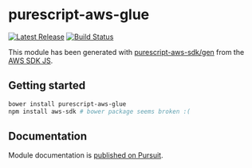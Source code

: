 # purescript-aws-glue

[![Latest Release](https://pursuit.purescript.org/packages/purescript-aws-glue/badge)](https://pursuit.purescript.org/packages/purescript-aws-glue)
[![Build Status](https://app.wercker.com/status/5909b9e96d1080804b17a28f72f87b6b/s/master)](https://app.wercker.com/project/byKey/5909b9e96d1080804b17a28f72f87b6b)

This module has been generated with [purescript-aws-sdk/gen](https://github.com/purescript-aws-sdk/gen) from the [AWS SDK JS](https://github.com/aws/aws-sdk-js).

## Getting started

```sh
bower install purescript-aws-glue
npm install aws-sdk # bower package seems broken :(
```

## Documentation

Module documentation is [published on Pursuit](http://pursuit.purescript.org/packages/purescript-aws-glue).
